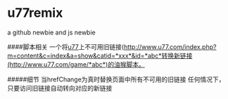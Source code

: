 # u77remix

a github newbie and js newbie


####脚本相关
一个将[u77]上不可用旧链接(http://www.u77.com/index.php?m=content&c=index&a=show&catid=*xxx*&id=*abc*转换新链接(http://www.u77.com/game/*abc*)的油猴脚本。

#####细节
当hrefChange为真时替换页面中所有不可用的旧链接
任何情况下，只要访问旧链接自动转向对应的新链接

[u77]:	http://www.u77.com